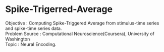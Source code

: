 # Spike-Trigerred-Average
Objective       : Computing Spike-Triggered Average from stimulus-time series and spike-time series data.</br>
Problem Source  : Computational Neuroscience(Coursera), University of Washington</br>
Topic           : Neural Encoding.
